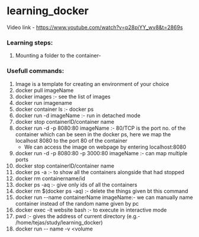 # learning_docker

Video link - https://www.youtube.com/watch?v=p28piYY_wv8&t=2869s

### Learning steps:
1. Mounting a folder to the container-


### Usefull commands:

1. Image is a template for creating an environment of your choice
2. docker pull imageName
3. docker images :- see the list of images
4. docker run imagename
5. docker container ls :- docker ps
6. docker run -d imageName :- run in detached mode
7. docker stop containerID/container name
8. docker run -d -p 8080:80 imageName :-  80/TCP is the port no. of the container which can be seen in the docker ps, here we map the localhost 8080 to the port 80 of the container
   * We can access the image on webpage by entering localhost:8080
9. docker run -d -p 8080:80 -p 3000:80 imageName :- can map multiple ports
10. docker stop containerID/container name
11. docker ps -a :-  to show all the containers alongside that had stopped
12. docker rm containername/id
13. docker ps -aq :- give only ids of all the containers
14. docker rm $(docker ps -aq) :- delete the things given bt this command
15. docker run --name containerName imageName:- we can manually name container instead of the random name given by pc
16. docker exec -it website bash :- to execute in interactive mode
17. pwd :- gives the address of current directory (e.g.- /home/tejas/study/learning_docker) 
18. docker run -- name <userDefinedDockerName> -v <volume

